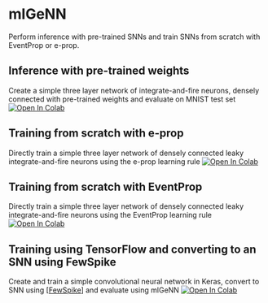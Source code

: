# mlGeNN
Perform inference with pre-trained SNNs and train SNNs from scratch with EventProp or e-prop.

## Inference with pre-trained weights
Create a simple three layer network of integrate-and-fire neurons, densely connected with pre-trained weights and evaluate on MNIST test set
[![Open In Colab](https://colab.research.google.com/assets/colab-badge.svg)](https://colab.research.google.com/github/genn-team/tutorials/blob/master/ml_genn/tutorial_1.ipynb)

## Training from scratch with e-prop
Directly train a simple three layer network of densely connected leaky integrate-and-fire neurons using the e-prop learning rule
[![Open In Colab](https://colab.research.google.com/assets/colab-badge.svg)](https://colab.research.google.com/github/genn-team/tutorials/blob/master/ml_genn/tutorial_2.ipynb)

## Training from scratch with EventProp
Directly train a simple three layer network of densely connected leaky integrate-and-fire neurons using the EventProp learning rule
[![Open In Colab](https://colab.research.google.com/assets/colab-badge.svg)](https://colab.research.google.com/github/genn-team/tutorials/blob/master/ml_genn/tutorial_3.ipynb)

## Training using TensorFlow and converting to an SNN using FewSpike
Create and train a simple convolutional neural network in Keras, convert to SNN using [[FewSpike](http://dx.doi.org/10.1038/s42256-021-00311-4)] and evaluate using mlGeNN
[![Open In Colab](https://colab.research.google.com/assets/colab-badge.svg)](https://colab.research.google.com/github/genn-team/tutorials/blob/master/ml_genn/tutorial_4.ipynb)
